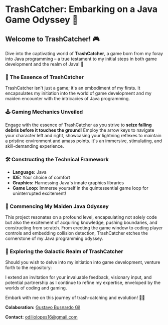 # TrashCatcher: Embarking on a Java Game Odyssey 🚀

## Welcome to TrashCatcher! 🎮

Dive into the captivating world of **TrashCatcher**, a game born from my foray into Java programming – a true testament to my initial steps in both game development and the realm of Java! 🌟

### 🌌 The Essence of TrashCatcher

TrashCatcher isn't just a game; it's an embodiment of my firsts. It encapsulates my initiation into the world of game development and my maiden encounter with the intricacies of Java programming.

### 🕹️ Gaming Mechanics Unveiled

Engage with the essence of TrashCatcher as you strive to **seize falling debris before it touches the ground**! Employ the arrow keys to navigate your character left and right, showcasing your lightning reflexes to maintain a pristine environment and amass points. It's an immersive, stimulating, and skill-demanding experience.

### 🛠️ Constructing the Technical Framework

- **Language:** Java
- **IDE:** Your choice of comfort
- **Graphics:** Harnessing Java's innate graphics libraries
- **Game Loop:** Immerse yourself in the quintessential game loop for uninterrupted excitement!

### 🚀 Commencing My Maiden Java Odyssey

This project resonates on a profound level, encapsulating not solely code but also the excitement of acquiring knowledge, pushing boundaries, and constructing from scratch. From erecting the game window to coding player controls and embedding collision detection, TrashCatcher etches the cornerstone of my Java programming odyssey.

### 🌟 Exploring the Galactic Realm of TrashCatcher

Should you wish to delve into my initiation into game development, venture forth to the repository:

I extend an invitation for your invaluable feedback, visionary input, and potential partnership as I continue to refine my expertise, enveloped by the worlds of coding and gaming.

Embark with me on this journey of trash-catching and evolution! 🌌🎉

**Colaboration:** <a href='https://github.com/GustavoBGil'>Gustavo Busnardo Gil</a>

**Contact:** odiliolopes16@gmail.com

